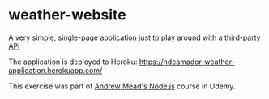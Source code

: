 # weather-website
A very simple, single-page application just to play around with a [third-party API](https://darksky.net/dev) 

The application is deployed to Heroku: https://ndeamador-weather-application.herokuapp.com/

This exercise was part of [Andrew Mead's Node.js](https://www.udemy.com/course/the-complete-nodejs-developer-course-2/) course in Udemy.
